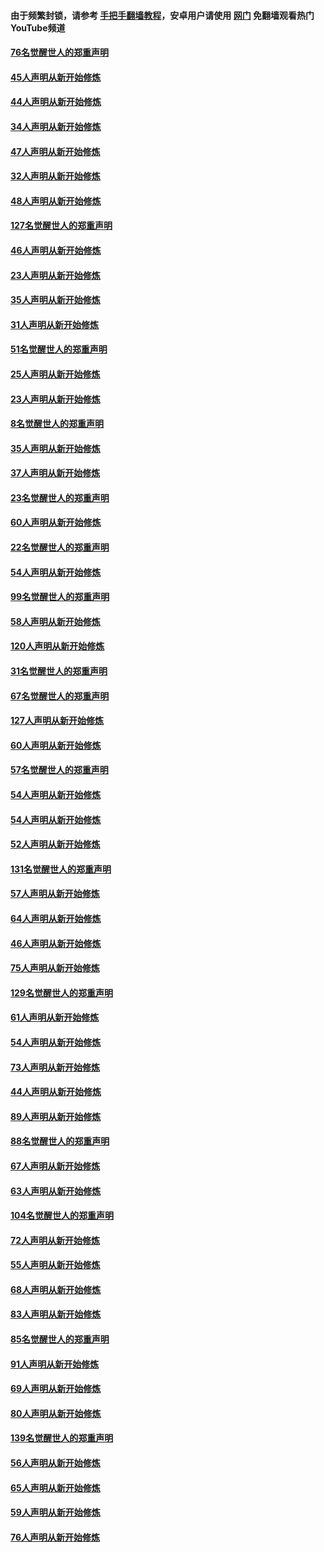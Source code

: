 #### 由于频繁封锁，请参考 [手把手翻墙教程](https://github.com/gfw-breaker/guides/wiki/)，安卓用户请使用 [网门](https://github.com/gfw-breaker/nogfw/blob/master/dl.md?t=03011600) 免翻墙观看热门YouTube频道 

#### [76名觉醒世人的郑重声明](../pages/91/421453.md?t=03011600) 

#### [45人声明从新开始修炼](../pages/91/421452.md?t=03011600) 

#### [44人声明从新开始修炼](../pages/91/421422.md?t=03011600) 

#### [34人声明从新开始修炼](../pages/91/421322.md?t=03011600) 

#### [47人声明从新开始修炼](../pages/91/421264.md?t=03011600) 

#### [32人声明从新开始修炼](../pages/91/421225.md?t=03011600) 

#### [48人声明从新开始修炼](../pages/91/421202.md?t=03011600) 

#### [127名觉醒世人的郑重声明](../pages/91/421224.md?t=03011600) 

#### [46人声明从新开始修炼](../pages/91/421203.md?t=03011600) 

#### [23人声明从新开始修炼](../pages/91/421138.md?t=03011600) 

#### [35人声明从新开始修炼](../pages/91/421122.md?t=03011600) 

#### [31人声明从新开始修炼](../pages/91/421081.md?t=03011600) 

#### [51名觉醒世人的郑重声明](../pages/91/421080.md?t=03011600) 

#### [25人声明从新开始修炼](../pages/91/421020.md?t=03011600) 

#### [23人声明从新开始修炼](../pages/91/420884.md?t=03011600) 

#### [8名觉醒世人的郑重声明](../pages/91/420883.md?t=03011600) 

#### [35人声明从新开始修炼](../pages/91/420809.md?t=03011600) 

#### [37人声明从新开始修炼](../pages/91/420766.md?t=03011600) 

#### [23名觉醒世人的郑重声明](../pages/91/420765.md?t=03011600) 

#### [60人声明从新开始修炼](../pages/91/420727.md?t=03011600) 

#### [22名觉醒世人的郑重声明](../pages/91/420726.md?t=03011600) 

#### [54人声明从新开始修炼](../pages/91/420529.md?t=03011600) 

#### [99名觉醒世人的郑重声明](../pages/91/420528.md?t=03011600) 

#### [58人声明从新开始修炼](../pages/91/420198.md?t=03011600) 

#### [120人声明从新开始修炼](../pages/91/420141.md?t=03011600) 

#### [31名觉醒世人的郑重声明](../pages/91/420197.md?t=03011600) 

#### [67名觉醒世人的郑重声明](../pages/91/420140.md?t=03011600) 

#### [127人声明从新开始修炼](../pages/91/420082.md?t=03011600) 

#### [60人声明从新开始修炼](../pages/91/420081.md?t=03011600) 

#### [57名觉醒世人的郑重声明](../pages/91/420080.md?t=03011600) 

#### [54人声明从新开始修炼](../pages/91/419533.md?t=03011600) 

#### [54人声明从新开始修炼](../pages/91/419532.md?t=03011600) 

#### [52人声明从新开始修炼](../pages/91/419531.md?t=03011600) 

#### [131名觉醒世人的郑重声明](../pages/91/419530.md?t=03011600) 

#### [57人声明从新开始修炼](../pages/91/419430.md?t=03011600) 

#### [64人声明从新开始修炼](../pages/91/419429.md?t=03011600) 

#### [46人声明从新开始修炼](../pages/91/419428.md?t=03011600) 

#### [75人声明从新开始修炼](../pages/91/419427.md?t=03011600) 

#### [129名觉醒世人的郑重声明](../pages/91/419426.md?t=03011600) 

#### [61人声明从新开始修炼](../pages/91/419198.md?t=03011600) 

#### [54人声明从新开始修炼](../pages/91/419197.md?t=03011600) 

#### [73人声明从新开始修炼](../pages/91/419196.md?t=03011600) 

#### [44人声明从新开始修炼](../pages/91/419075.md?t=03011600) 

#### [89人声明从新开始修炼](../pages/91/419074.md?t=03011600) 

#### [88名觉醒世人的郑重声明](../pages/91/419195.md?t=03011600) 

#### [67人声明从新开始修炼](../pages/91/419073.md?t=03011600) 

#### [63人声明从新开始修炼](../pages/91/419072.md?t=03011600) 

#### [104名觉醒世人的郑重声明](../pages/91/419071.md?t=03011600) 

#### [72人声明从新开始修炼](../pages/91/418902.md?t=03011600) 

#### [55人声明从新开始修炼](../pages/91/418901.md?t=03011600) 

#### [68人声明从新开始修炼](../pages/91/418900.md?t=03011600) 

#### [83人声明从新开始修炼](../pages/91/418757.md?t=03011600) 

#### [85名觉醒世人的郑重声明](../pages/91/418899.md?t=03011600) 

#### [91人声明从新开始修炼](../pages/91/418756.md?t=03011600) 

#### [69人声明从新开始修炼](../pages/91/418755.md?t=03011600) 

#### [80人声明从新开始修炼](../pages/91/418754.md?t=03011600) 

#### [139名觉醒世人的郑重声明](../pages/91/418753.md?t=03011600) 

#### [56人声明从新开始修炼](../pages/91/418594.md?t=03011600) 

#### [65人声明从新开始修炼](../pages/91/418593.md?t=03011600) 

#### [59人声明从新开始修炼](../pages/91/418592.md?t=03011600) 

#### [76人声明从新开始修炼](../pages/91/418431.md?t=03011600) 

